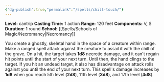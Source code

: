 ```yaml
---
{"dg-publish":true,"permalink":"/spells/chill-touch/"}
---
```


**Level:** cantrip
**Casting Time:** 1 action
**Range:** 120 feet
**Components:** V, S
**Duration:** 1 round
**School:** [[Spells/Schools of Magic/Necromancy\|Necromancy]]

You create a ghostly, skeletal hand in the space of a creature within range. Make a ranged spell attack against the creature to assail it with the chill of the grave. On a hit, the target takes **1d8** necrotic damage, and it can't regain hit points until the start of your next turn. Until then, the hand clings to the target.
If you hit an undead target, it also has disadvantage on attack rolls against you until the end of your next turn.
This spell's damage increases by **1d8** when you reach 5th level (**2d8**), 11th level (**3d8**), and 17th level (**4d8**).